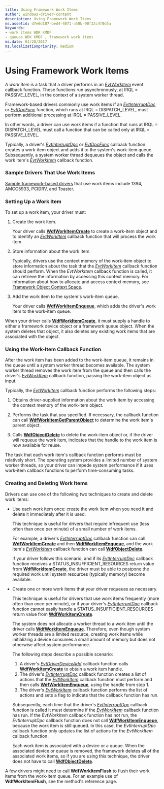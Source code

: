 ```yaml
---
title: Using Framework Work Items
author: windows-driver-content
description: Using Framework Work Items
ms.assetid: d7e6d187-bed4-4071-a50b-90f32c4f0d5a
keywords:
- work items WDK KMDF
- queues WDK KMDF , framework work items
ms.date: 04/20/2017
ms.localizationpriority: medium
---
```


# Using Framework Work Items





A *work item* is a task that a driver performs in an [*EvtWorkItem*](https://msdn.microsoft.com/library/windows/hardware/ff541859) event callback function. These functions run asynchronously, at IRQL = PASSIVE\_LEVEL, in the context of a system worker thread.

Framework-based drivers commonly use work items if an [*EvtInterruptDpc*](https://msdn.microsoft.com/library/windows/hardware/ff541721) or [*EvtDpcFunc*](https://msdn.microsoft.com/library/windows/hardware/ff541683) function, which runs at IRQL = DISPATCH\_LEVEL, must perform additional processing at IRQL = PASSIVE\_LEVEL.

In other words, a driver can use work items if a function that runs at IRQL = DISPATCH\_LEVEL must call a function that can be called only at IRQL = PASSIVE\_LEVEL.

Typically, a driver's [*EvtInterruptDpc*](https://msdn.microsoft.com/library/windows/hardware/ff541721) or [*EvtDpcFunc*](https://msdn.microsoft.com/library/windows/hardware/ff541683) callback function creates a work-item object and adds it to the system's work-item queue. Subsequently, a system worker thread dequeues the object and calls the work item's [*EvtWorkItem*](https://msdn.microsoft.com/library/windows/hardware/ff541859) callback function.

### Sample Drivers That Use Work Items

[Sample framework-based drivers](sample-kmdf-drivers.md) that use work items include 1394, AMCC5933, PCIDRV, and Toaster.

### <a href="" id="ddk-setting-up-a-work-item-df"></a>Setting Up a Work Item

To set up a work item, your driver must:

1.  Create the work item.

    Your driver calls [**WdfWorkItemCreate**](https://msdn.microsoft.com/library/windows/hardware/ff551201) to create a work-item object and to identify an [*EvtWorkItem*](https://msdn.microsoft.com/library/windows/hardware/ff541859) callback function that will process the work item.

2.  Store information about the work item.

    Typically, drivers use the context memory of the work-item object to store information about the task that the [*EvtWorkItem*](https://msdn.microsoft.com/library/windows/hardware/ff541859) callback function should perform. When the *EvtWorkItem* callback function is called, it can retrieve the information by accessing this context memory. For information about how to allocate and access context memory, see [Framework Object Context Space](framework-object-context-space.md).

3.  Add the work item to the system's work-item queue.

    Your driver calls [**WdfWorkItemEnqueue**](https://msdn.microsoft.com/library/windows/hardware/ff551203), which adds the driver's work item to the work-item queue.

When your driver calls [**WdfWorkItemCreate**](https://msdn.microsoft.com/library/windows/hardware/ff551201), it must supply a handle to either a framework device object or a framework queue object. When the system deletes that object, it also deletes any existing work items that are associated with the object.

### <a href="" id="ddk-using-the-work-item-callback-function-df"></a>Using the Work-Item Callback Function

After the work item has been added to the work-item queue, it remains in the queue until a system worker thread becomes available. The system worker thread removes the work item from the queue and then calls the driver's [*EvtWorkItem*](https://msdn.microsoft.com/library/windows/hardware/ff541859) callback function, passing the work-item object as input.

Typically, the [*EvtWorkItem*](https://msdn.microsoft.com/library/windows/hardware/ff541859) callback function performs the following steps:

1.  Obtains driver-supplied information about the work item by accessing the context memory of the work-item object.

2.  Performs the task that you specified. If necessary, the callback function can call [**WdfWorkItemGetParentObject**](https://msdn.microsoft.com/library/windows/hardware/ff551207) to determine the work item's parent object.

3.  Calls [**WdfObjectDelete**](https://msdn.microsoft.com/library/windows/hardware/ff548734) to delete the work-item object or, if the driver will requeue the work item, indicates that the handle to the work item is now available for reuse.

The task that each work item's callback function performs must be relatively short. The operating system provides a limited number of system worker threads, so your driver can impede system performance if it uses work-item callback functions to perform time-consuming tasks.

### <a href="" id="ddk-creating-and-deleting-work-items-df"></a>Creating and Deleting Work Items

Drivers can use one of the following two techniques to create and delete work items:

-   Use each work item once: create the work item when you need it and delete it immediately after it is used.

    This technique is useful for drivers that require infrequent use (less often than once per minute) of a small number of work items.

    For example, a driver's [*EvtInterruptDpc*](https://msdn.microsoft.com/library/windows/hardware/ff541721) callback function can call [**WdfWorkItemCreate**](https://msdn.microsoft.com/library/windows/hardware/ff551201) and then [**WdfWorkItemEnqueue**](https://msdn.microsoft.com/library/windows/hardware/ff551203), and the work item's [*EvtWorkItem*](https://msdn.microsoft.com/library/windows/hardware/ff541859) callback function can call [**WdfObjectDelete**](https://msdn.microsoft.com/library/windows/hardware/ff548734).

    If your driver follows this scenario, and if its [*EvtInterruptDpc*](https://msdn.microsoft.com/library/windows/hardware/ff541721) callback function receives a STATUS\_INSUFFICIENT\_RESOURCES return value from [**WdfWorkItemCreate**](https://msdn.microsoft.com/library/windows/hardware/ff551201), the driver must be able to postpone the required work until system resources (typically memory) become available.

-   Create one or more work items that your driver requeues as necessary.

    This technique is useful for drivers that use work items frequently (more often than once per minute), or if your driver's [*EvtInterruptDpc*](https://msdn.microsoft.com/library/windows/hardware/ff541721) callback function cannot easily handle a STATUS\_INSUFFICIENT\_RESOURCES return value from [**WdfWorkItemCreate**](https://msdn.microsoft.com/library/windows/hardware/ff551201).

    The system does not allocate a worker thread to a work item until the driver calls [**WdfWorkItemEnqueue**](https://msdn.microsoft.com/library/windows/hardware/ff551203). Therefore, even though system worker threads are a limited resource, creating work items while initializing a device consumes a small amount of memory but does not otherwise affect system performance.

    The following steps describe a possible scenario:

    1.  A driver's [*EvtDriverDeviceAdd*](https://msdn.microsoft.com/library/windows/hardware/ff541693) callback function calls [**WdfWorkItemCreate**](https://msdn.microsoft.com/library/windows/hardware/ff551201) to obtain a work item handle.
    2.  The driver's [*EvtInterruptDpc*](https://msdn.microsoft.com/library/windows/hardware/ff541721) callback function creates a list of actions that the [*EvtWorkItem*](https://msdn.microsoft.com/library/windows/hardware/ff541859) callback function must perform and then calls [**WdfWorkItemEnqueue**](https://msdn.microsoft.com/library/windows/hardware/ff551203), using the handle from step 1.
    3.  The driver's [*EvtWorkItem*](https://msdn.microsoft.com/library/windows/hardware/ff541859) callback function performs the list of actions and sets a flag to indicate that the callback function has run.

    Subsequently, each time that the driver's [*EvtInterruptDpc*](https://msdn.microsoft.com/library/windows/hardware/ff541721) callback function is called it must determine if the [*EvtWorkItem*](https://msdn.microsoft.com/library/windows/hardware/ff541859) callback function has run. If the *EvtWorkItem* callback function has not run, the *EvtInterruptDpc* callback function does not call [**WdfWorkItemEnqueue**](https://msdn.microsoft.com/library/windows/hardware/ff551203), because the work item is still queued. In this case, the *EvtInterruptDpc* callback function only updates the list of actions for the *EvtWorkItem* callback function.

    Each work item is associated with a device or a queue. When the associated device or queue is removed, the framework deletes all of the associated work items, so if you are using this technique, the driver does not have to call [**WdfObjectDelete**](https://msdn.microsoft.com/library/windows/hardware/ff548734).

A few drivers might need to call [**WdfWorkItemFlush**](https://msdn.microsoft.com/library/windows/hardware/ff551204) to flush their work items from the work-item queue. For an example use of **WdfWorkItemFlush**, see the method's reference page.

 

 





